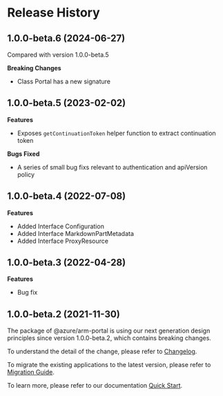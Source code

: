 # Release History
    
## 1.0.0-beta.6 (2024-06-27)
Compared with version 1.0.0-beta.5
    
**Breaking Changes**

  - Class Portal has a new signature
    
## 1.0.0-beta.5 (2023-02-02)

**Features**

  - Exposes `getContinuationToken` helper function to extract continuation token

**Bugs Fixed**

  - A series of small bug fixs relevant to authentication and apiVersion policy

## 1.0.0-beta.4 (2022-07-08)
    
**Features**

  - Added Interface Configuration
  - Added Interface MarkdownPartMetadata
  - Added Interface ProxyResource
    
## 1.0.0-beta.3 (2022-04-28)

**Features**

  - Bug fix

## 1.0.0-beta.2 (2021-11-30)

The package of @azure/arm-portal is using our next generation design principles since version 1.0.0-beta.2, which contains breaking changes.

To understand the detail of the change, please refer to [Changelog](https://aka.ms/js-track2-changelog).

To migrate the existing applications to the latest version, please refer to [Migration Guide](https://aka.ms/js-track2-migration-guide).

To learn more, please refer to our documentation [Quick Start](https://aka.ms/azsdk/js/mgmt/quickstart).
